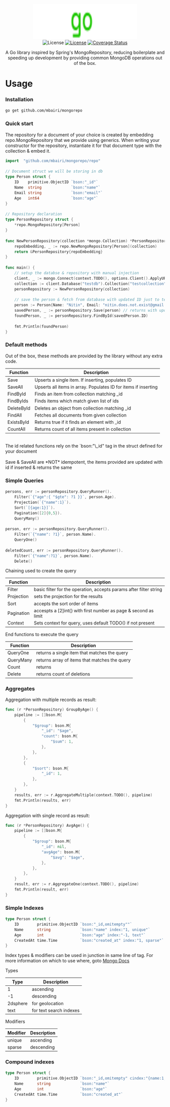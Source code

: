 <p align="center">
<img width="330" height="110" src=".github/logo.svg" border="0" alt="mongorepo"/> <br/>
<a><img src="https://img.shields.io/github/go-mod/go-version/mbairi/mongorepo" alt="License"></a> 
<a href="https://opensource.org/licenses/MIT"><img src="https://img.shields.io/badge/License-MIT-green.svg" alt="License"></a> 
<a href='https://coveralls.io/github/mbairi/mongorepo?branch=main'><img src='https://coveralls.io/repos/github/mbairi/mongorepo/badge.svg?branch=main' alt='Coverage Status' /></a>
</p>

<p align = "center">A Go library inspired by Spring's MongoRepository, reducing boilerplate and speeding up development by providing common MongoDB operations out of the box. </p>

# Usage

### Installation

```bash
go get github.com/mbairi/mongorepo
```

### Quick start

The repository for a document of your choice is created by embedding repo.MongoRepository that we provide using generics. When writing your constructor for the repository, instantiate it for that document type with the collection & embed it.

```go
import 	"github.com/mbairi/mongorepo/repo"

// Document struct we will be storing in db
type Person struct {
	ID    primitive.ObjectID `bson:"_id"`
	Name  string             `bson:"name"`
	Email string             `bson:"email"`
	Age   int64              `bson:"age"`
}

// Repository declaration
type PersonRepository struct {
	*repo.MongoRepository[Person]
}

func NewPersonRepository(collection *mongo.Collection) *PersonRepository {
	repoEmbedding, _ := repo.NewMongoRepository[Person](collection)
	return &PersonRepository{repoEmbedding}
}

func main() {
	// setup the databse & repository with manual injection
	client, _ := mongo.Connect(context.TODO(), options.Client().ApplyURI("mongodb://localhost:27017/testdb"))
	collection := client.Database("testdb").Collection("testcollection")
	personRepository := NewPersonRepository(collection)

	// save the person & fetch from database with updated ID just to test
	person := Person{Name: "Nitin", Email: "nitin.does.not.exist@gmail.com", Age: 26}
	savedPerson, _ := personRepository.Save(person) // returns with updated ID ( input is NOT idempotent )
	foundPerson, _ := personRepository.FindById(savedPerson.ID)

	fmt.Println(foundPerson)
}

```

### Default methods

Out of the box, these methods are provided by the library without any extra code.

| Function   | Description                                                     |
| ---------- | --------------------------------------------------------------- |
| Save       | Upserts a single item. If inserting, populates ID               |
| SaveAll    | Upserts all items in array. Populates ID for items if inserting |
| FindById   | Finds an item from collection matching \_id                     |
| FindByIds  | Finds items which match given list of ids                       |
| DeleteById | Deletes an object from collection matching \_id                 |
| FindAll    | Fetches all documents from given collection                     |
| ExistsById | Returns true if it finds an element with \_id                   |
| CountAll   | Returns count of all items present in collection                |

<br/>
The id related functions rely on the `bson:"\_id" tag in the struct defined for your document
<br/><br/>
Save & SaveAll are *NOT* idempotent, the items provided are updated with id if inserted & returns the same

### Simple Queries

```go
persons, err := personRepository.QueryRunner().
	Filter(`{"age":{ "$gte": ?1 }}`, person.Age).
	Projection(`{"name":1}`).
	Sort(`[{age:1}]`).
	Pagination([2]{0,5}).
	QueryMany()

person, err := personRepository.QueryRunner().
	Filter(`{"name": ?1}`, person.Name).
	QueryOne()

deletedCount, err := personRepository.QueryRunner().
	Filter(`{"name":?1}`, person.Name).
	Delete()
```

Chaining used to create the query

| Function   | Description                                                        |
| ---------- | ------------------------------------------------------------------ |
| Filter     | basic filter for the operation, accepts params after filter string |
| Projection | sets the projection for the results                                |
| Sort       | accepts the sort order of items                                    |
| Pagination | accespts a [2]int{} with first number as page & second as limit    |
| Context    | Sets context for query, uses default TODO() if not present         |

End functions to execute the query

| Function  | Description                                   |
| --------- | --------------------------------------------- |
| QueryOne  | returns a single item that matches the query  |
| QueryMany | returns array of items that matches the query |
| Count     | returns                                       |
| Delete    | returns count of deletions                    |

### Aggregates

Aggregation with multiple records as result:

```go
func (r *PersonRepository) GroupByAge() {
	pipeline := []bson.M{
		{
			"$group": bson.M{
				"_id": "$age",
				"count": bson.M{
					"$sum": 1,
				},
			},
		},
		{
			"$sort": bson.M{
				"_id": 1,
			},
		},
	}
	results, err := r.AggregateMultiple(context.TODO(), pipeline)
	fmt.Println(results, err)
}
```

Aggregation with single record as result:

```go
func (r *PersonRepository) AvgAge() {
	pipeline := []bson.M{
		{
			"$group": bson.M{
				"_id": nil,
				"avgAge": bson.M{
					"$avg": "$age",
				},
			},
		},
	}
	result, err := r.AggregateOne(context.TODO(), pipeline)
	fmt.Println(result, err)
}
```

### Simple Indexes

```go
type Person struct {
	ID        primitive.ObjectID `bson:"_id,omitempty""`
	Name      string             `bson:"name" index:"1, unique"`
	Age       int                `bson:"age" index:"-1, text"`
	CreatedAt time.Time          `bson:"created_at" index:"1, sparse"`
}
```

Index types & modifiers can be used in junction in same line of tag. For more information on which to use where, goto [Mongo Docs](https://www.mongodb.com/docs/manual/core/indexes/index-types/)

Types

| Type     | Description             |
| -------- | ----------------------- |
| 1        | ascending               |
| -1       | descending              |
| 2dsphere | for geolocation         |
| text     | for text search indexes |

Modifiers

| Modifier | Description |
| -------- | ----------- |
| unique   | ascending   |
| sparse   | descending  |

### Compound indexes

```go
type Person struct {
	ID        primitive.ObjectID `bson:"_id,omitempty" cindex:"{name:1,age:1};{age:1,created_at:1}"`
	Name      string             `bson:"name"`
	Age       int                `bson:"age"`
	CreatedAt time.Time          `bson:"created_at"`
}
```
